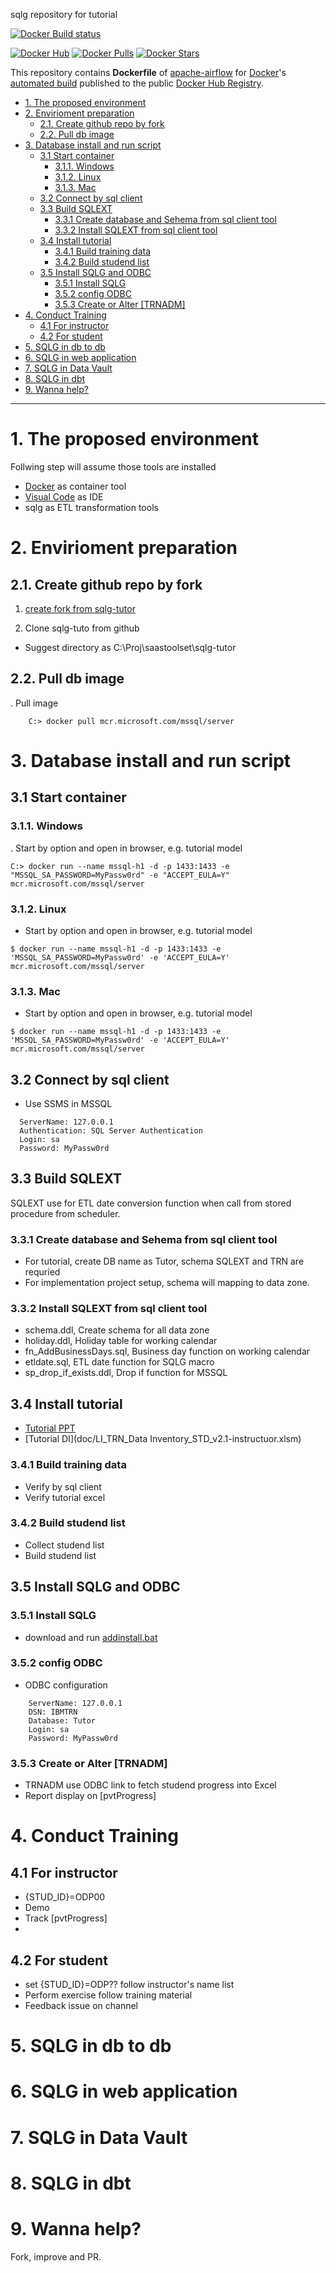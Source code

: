 sqlg  repository for tutorial

[![Docker Build status](https://img.shields.io/docker/build/saastoolset/sqlg-airflow?style=plastic)](https://hub.docker.com/r/saastoolset/sqlg-airflow/tags?ordering=last_updated)


[![Docker Hub](https://img.shields.io/badge/docker-ready-blue.svg)](https://hub.docker.com/r/saastoolset/sqlg-airflow/)
[![Docker Pulls](https://img.shields.io/docker/pulls/saastoolset/sqlg-airflow.svg)]()
[![Docker Stars](https://img.shields.io/docker/stars/saastoolset/sqlg-airflow.svg)]()

This repository contains **Dockerfile** of [apache-airflow](https://github.com/apache/incubator-airflow) for [Docker](https://www.docker.com/)'s [automated build](https://registry.hub.docker.com/u/saastoolset/sqlg-airflow/) published to the public [Docker Hub Registry](https://registry.hub.docker.com/).


- [1. The proposed environment](#1-the-proposed-environment)
- [2. Envirioment preparation](#2-envirioment-preparation)
  - [2.1. Create github repo by fork](#21-create-github-repo-by-fork)
  - [2.2. Pull db image](#22-pull-db-image)
- [3. Database install and run script](#3-database-install-and-run-script)
  - [3.1 Start container](#31-start-container)
    - [3.1.1. Windows](#311-windows)
    - [3.1.2. Linux](#312-linux)
    - [3.1.3. Mac](#313-mac)
  - [3.2 Connect by sql client](#32-connect-by-sql-client)
  - [3.3 Build SQLEXT](#33-build-sqlext)
    - [3.3.1 Create database and Sehema from sql client tool](#331-create-database-and-sehema-from-sql-client-tool)
    - [3.3.2 Install SQLEXT from sql client tool](#332-install-sqlext-from-sql-client-tool)
  - [3.4 Install tutorial](#34-install-tutorial)
    - [3.4.1 Build training data](#341-build-training-data)
    - [3.4.2 Build studend list](#342-build-studend-list)
  - [3.5 Install SQLG and ODBC](#35-install-sqlg-and-odbc)
    - [3.5.1 Install SQLG](#351-install-sqlg)
    - [3.5.2 config ODBC](#352-config-odbc)
    - [3.5.3 Create or Alter [TRNADM]](#353-create-or-alter-trnadm)
- [4. Conduct Training](#4-conduct-training)
  - [4.1 For instructor](#41-for-instructor)
  - [4.2 For student](#42-for-student)
- [5. SQLG in db to db](#5-sqlg-in-db-to-db)
- [6. SQLG in web application](#6-sqlg-in-web-application)
- [7. SQLG in Data Vault](#7-sqlg-in-data-vault)
- [8. SQLG in dbt](#8-sqlg-in-dbt)
- [9. Wanna help?](#9-wanna-help)
***
# 1. The proposed environment 
Follwing step will assume those tools are installed

- [Docker](https://www.docker.com/products/docker-desktop/) as container tool
- [Visual Code](https://code.visualstudio.com/download) as IDE
- sqlg as ETL transformation tools

# 2. Envirioment preparation

## 2.1. Create github repo by fork

1. [create fork from sqlg-tutor](https://github.com/saastoolset/sqlg-tutor/fork)

2. Clone sqlg-tuto from github
  - Suggest directory as C:\Proj\saastoolset\sqlg-tutor


## 2.2. Pull db image   
. Pull image 

```
    C:> docker pull mcr.microsoft.com/mssql/server
```
  
# 3. Database install and run script


## 3.1 Start container 

### 3.1.1. Windows

. Start by option and open in browser, e.g. tutorial model
    
```
C:> docker run --name mssql-h1 -d -p 1433:1433 -e "MSSQL_SA_PASSWORD=MyPassw0rd" -e "ACCEPT_EULA=Y" mcr.microsoft.com/mssql/server
```

### 3.1.2. Linux
- Start by option and open in browser, e.g. tutorial model    

```
$ docker run --name mssql-h1 -d -p 1433:1433 -e 'MSSQL_SA_PASSWORD=MyPassw0rd' -e 'ACCEPT_EULA=Y' mcr.microsoft.com/mssql/server
```

### 3.1.3. Mac
- Start by option and open in browser, e.g. tutorial model 
  
```
$ docker run --name mssql-h1 -d -p 1433:1433 -e 'MSSQL_SA_PASSWORD=MyPassw0rd' -e 'ACCEPT_EULA=Y' mcr.microsoft.com/mssql/server
```

## 3.2 Connect by sql client
- Use SSMS in MSSQL
  
```
  ServerName: 127.0.0.1
  Authentication: SQL Server Authentication
  Login: sa
  Password: MyPassw0rd
```

## 3.3 Build SQLEXT

  SQLEXT use for ETL date conversion function when call from stored procedure from scheduler.

### 3.3.1 Create database and Sehema from sql client tool
- For tutorial, create DB name as Tutor, schema SQLEXT and TRN are requried
- For implementation project setup, schema will mapping to data zone.

### 3.3.2 Install SQLEXT from sql client tool

- schema.ddl, Create schema for all data zone
- holiday.ddl, Holiday table for working calendar
- fn_AddBusinessDays.sql, Business day function on working calendar
- etldate.sql, ETL date function for SQLG macro
- sp_drop_if_exists.ddl, Drop if function for MSSQL
  

## 3.4 Install tutorial
- [Tutorial PPT](doc/LI-BDM-Train-v2.1.pptx)
- [Tutorial DI](doc/LI_TRN_Data Inventory_STD_v2.1-instructuor.xlsm)

### 3.4.1 Build training data
- Verify by sql client 
- Verify tutorial excel


### 3.4.2 Build studend list
- Collect studend list
- Build studend list

## 3.5 Install SQLG and ODBC
### 3.5.1 Install SQLG
- download and run [addinstall.bat](https://ibm.ent.box.com/folder/167973666600?s=i2a1z26ga114wdq7rnmrjoavp9mx9mfb)

### 3.5.2 config ODBC
- ODBC configuration
  
```
    ServerName: 127.0.0.1
    DSN: IBMTRN
    Database: Tutor
    Login: sa
    Password: MyPassw0rd
```

### 3.5.3 Create or Alter [TRNADM]
- TRNADM use ODBC link to fetch studend progress into Excel
- Report display on [pvtProgress]


# 4. Conduct Training
## 4.1 For instructor
- {STUD_ID}=ODP00
- Demo
- Track [pvtProgress]
- 
## 4.2 For student
- set {STUD_ID}=ODP?? follow instructor's name list
- Perform exercise follow training material
- Feedback issue on channel


# 5. SQLG in db to db

# 6. SQLG in web application

# 7. SQLG in Data Vault

# 8. SQLG in dbt

# 9. Wanna help?

Fork, improve and PR.
